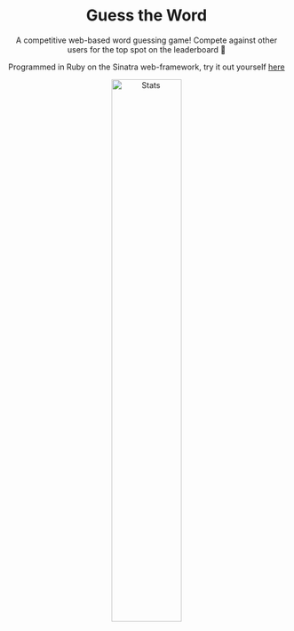 <div align="center">

<h1> Guess the Word </h1>
<p>A competitive web-based word guessing game! Compete against other users for the top spot on the leaderboard 📖 </p>
<p>Programmed in Ruby on the Sinatra web-framework, try it out yourself <a href="http://guesstheword.com/">here</a></p>

<img src="https://i.imgur.com/dyTsn5j.png" alt="Stats" width="50%"/>

</div>
